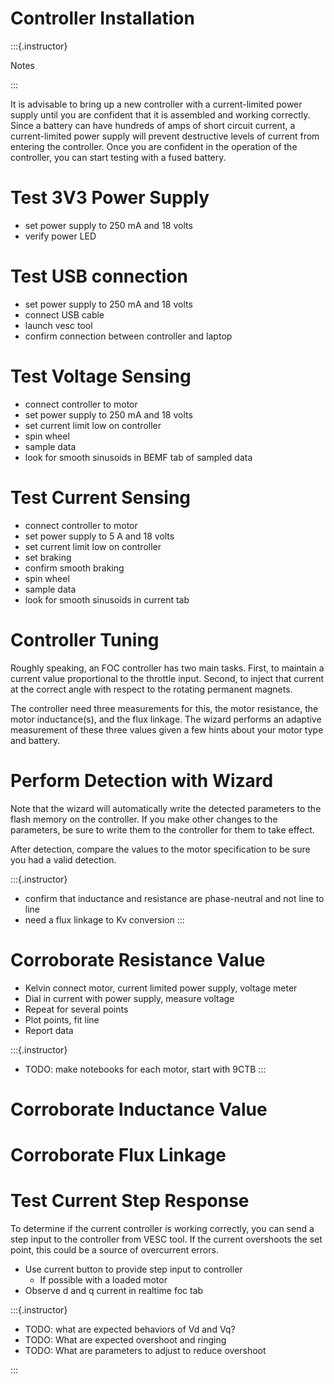 # Controller Installation

:::{.instructor}

Notes

:::

It is advisable to bring up a new controller with a current-limited power supply until you are confident that it is assembled and working correctly.
Since a battery can have hundreds of amps of short circuit current, a current-limited power supply will prevent destructive levels of current from entering the controller.
Once you are confident in the operation of the controller, you can start testing with a fused battery.

# Test 3V3 Power Supply

- set power supply to 250 mA and 18 volts
- verify power LED

# Test USB connection

- set power supply to 250 mA and 18 volts
- connect USB cable
- launch vesc tool
- confirm connection between controller and laptop

# Test Voltage Sensing

- connect controller to motor
- set power supply to 250 mA and 18 volts
- set current limit low on controller
- spin wheel
- sample data
- look for smooth sinusoids in BEMF tab of sampled data

# Test Current Sensing

- connect controller to motor
- set power supply to 5 A and 18 volts
- set current limit low on controller
- set braking
- confirm smooth braking
- spin wheel
- sample data
- look for smooth sinusoids in current tab

# Controller Tuning

Roughly speaking, an FOC controller has two main tasks.
First, to maintain a current value proportional to the throttle input.
Second, to inject that current at the correct angle with respect to the rotating permanent magnets.

The controller need three measurements for this, the motor resistance, the motor inductance(s), and the flux linkage.
The wizard performs an adaptive measurement of these three values given a few hints about your motor type and battery.

# Perform Detection with Wizard

Note that the wizard will automatically write the detected parameters to the flash memory on the controller.
If you make other changes to the parameters, be sure to write them to the controller for them to take effect.

After detection, compare the values to the motor specification to be sure you had a valid detection.

:::{.instructor}
- confirm that inductance and resistance are phase-neutral and not line to line
- need a flux linkage to Kv conversion
:::

# Corroborate Resistance Value

- Kelvin connect motor, current limited power supply, voltage meter
- Dial in current with power supply, measure voltage
- Repeat for several points
- Plot points, fit line
- Report data

:::{.instructor}
- TODO: make notebooks for each motor, start with 9CTB
:::

# Corroborate Inductance Value

# Corroborate Flux Linkage

# Test Current Step Response

To determine if the current controller is working correctly, you can send a step input to the controller from VESC tool.
If the current overshoots the set point, this could be a source of overcurrent errors.

- Use current button to provide step input to controller
    - If possible with a loaded motor
- Observe d and q current in realtime foc tab

:::{.instructor}

- TODO: what are expected behaviors of Vd and Vq?
- TODO: What are expected overshoot and ringing
- TODO: What are parameters to adjust to reduce overshoot

:::
